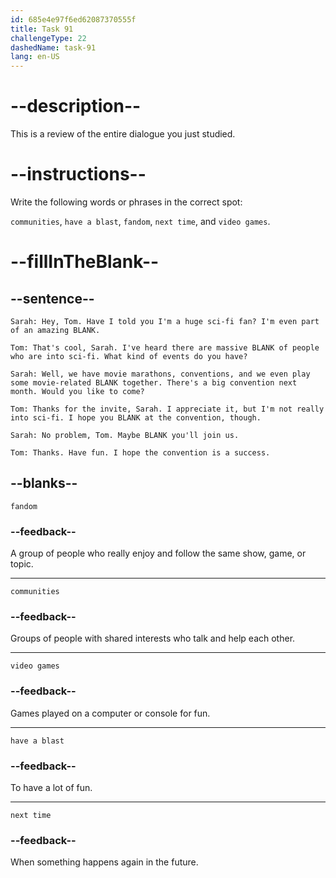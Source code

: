 ```yaml
---
id: 685e4e97f6ed62087370555f
title: Task 91
challengeType: 22
dashedName: task-91
lang: en-US
---
```


<!-- REVIEW -->

# --description--

This is a review of the entire dialogue you just studied.

# --instructions--

Write the following words or phrases in the correct spot:

`communities`, `have a blast`, `fandom`, `next time`, and `video games`.

# --fillInTheBlank--

## --sentence--

`Sarah: Hey, Tom. Have I told you I'm a huge sci-fi fan? I'm even part of an amazing BLANK.`

`Tom: That's cool, Sarah. I've heard there are massive BLANK of people who are into sci-fi. What kind of events do you have?`

`Sarah: Well, we have movie marathons, conventions, and we even play some movie-related BLANK together. There's a big convention next month. Would you like to come?`

`Tom: Thanks for the invite, Sarah. I appreciate it, but I'm not really into sci-fi. I hope you BLANK at the convention, though.`

`Sarah: No problem, Tom. Maybe BLANK you'll join us.`

`Tom: Thanks. Have fun. I hope the convention is a success.`

## --blanks--

`fandom`

### --feedback--

A group of people who really enjoy and follow the same show, game, or topic.

---

`communities`

### --feedback--

Groups of people with shared interests who talk and help each other.

---

`video games`

### --feedback--

Games played on a computer or console for fun.

---

`have a blast`

### --feedback--

To have a lot of fun.

---

`next time`

### --feedback--

When something happens again in the future.

